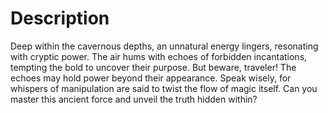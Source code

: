 # Description
Deep within the cavernous depths, an unnatural energy lingers, resonating with cryptic power. The air hums with echoes of forbidden incantations, tempting the bold to uncover their purpose. But beware, traveler! The echoes may hold power beyond their appearance. Speak wisely, for whispers of manipulation are said to twist the flow of magic itself. Can you master this ancient force and unveil the truth hidden within?
